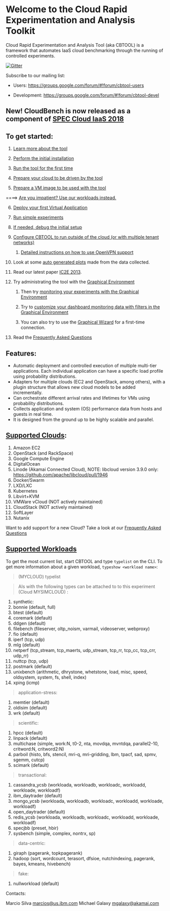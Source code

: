 # Welcome to the Cloud Rapid Experimentation and Analysis Toolkit

Cloud Rapid Experimentation and Analysis Tool (aka CBTOOL) is a framework that automates IaaS cloud benchmarking through the running of controlled experiments.

[![Gitter](https://badges.gitter.im/ibmcb-project/community.svg)](https://gitter.im/ibmcb-project/community?utm_source=badge&utm_medium=badge&utm_campaign=pr-badge)

Subscribe to our mailing list:

- Users: https://groups.google.com/forum/#!forum/cbtool-users

- Development: https://groups.google.com/forum/#!forum/cbtool-devel


## New! CloudBench is now released as a component of [SPEC Cloud IaaS 2018](http://spec.org/cloud_iaas2018)

## To get started:

1. [Learn more about the tool](https://github.com/ibmcb/cbtool/wiki/DOC:-Table-of-Contents)

2. [Perform the initial installation](https://github.com/ibmcb/cbtool/wiki/HOWTO:-Initial-Installation)

3. [Run the tool for the first time](https://github.com/ibmcb/cbtool/wiki/HOWTO:-Running-the-tool-for-the-first-time)

4. [Prepare your cloud to be driven by the tool](https://github.com/ibmcb/cbtool/wiki/HOWTO:-Preparing-your-cloud-to-be-driven-by-CBTOOL)

5. [Prepare a VM image to be used with the tool](https://github.com/ibmcb/cbtool/wiki/HOWTO:-Preparing-a-VM-to-be-used-with-CBTOOL-on-a-real-cloud)

====> [Are you impatient? Use our workloads instead.](https://github.com/ibmcb/cbtool/wiki/DOC:-Zero-configuration-(almost)-benchmarking-w--Nested-containers)

6. [Deploy your first Virtual Application](https://github.com/ibmcb/cbtool/wiki/HOWTO:-Deploy-your-first-virtual-application)

7. [Run simple experiments](https://github.com/ibmcb/cbtool/wiki/HOWTO:-Run-simple-experiments)

8. [If needed, debug the initial setup](https://github.com/ibmcb/cbtool/wiki/HOWTO:-Debug-initial-setup)

9. [Configure CBTOOL to run outside of the cloud (or with multiple tenant networks)](https://github.com/ibmcb/cbtool/wiki/HOWTO:-Run-the-CloudBench-orchestrator-outside-of-the-cloud-(or-with-multiple-tenant-networks))

    1. [Detailed instructions on how to use OpenVPN support](https://github.com/ibmcb/cbtool/wiki/HOWTO:-Use-VPN-support-with-your-benchmarks)
    
10. Look at some [auto generated plots](https://github.com/ibmcb/cbtool/wiki/HOWTO:-Save-Monitoring-Data-on-the-Command-Line) made from the data collected.

11. Read our latest paper [IC2E 2013](http://dl.acm.org/citation.cfm?id=2497243).

12. Try administrating the tool with the [Graphical Environment](https://github.ibm.com/marcios/cbtool/wiki/HOWTO:-Using-the-Graphical-Environment)

    1. Then try [monitoring your experiments with the Graphical Environment](https://github.ibm.com/marcios/cbtool/wiki/HOWTO:-Monitoring-with-the-Graphical-Environment)

    2. Try to [customize your dashboard monitoring data with filters in the Graphical Environment](https://github.ibm.com/marcios/cbtool/wiki/HOWTO:-Customize-Dashboard-Monitoring-in-the-Graphical-Environment)

    3. You can also try to use the [Graphical Wizard](https://github.ibm.com/marcios/cbtool/wiki/HOWTO:-Using-the-Wizard-for-first-time-connection) for a first-time connection.

13. Read the [Frequently Asked Questions](https://github.com/ibmcb/cbtool/wiki/FAQ)

## Features:
- Automatic deployment and controlled execution of multiple multi-tier applications.
Each individual application can have a specific load profile using probability distributions.
- Adapters for multiple clouds (EC2 and OpenStack, among others), with a plugin structure that allows new cloud models to be added incrementally.
- Can orchestrate different arrival rates and lifetimes for VMs using probability distributions.
- Collects application and system (OS) performance data from hosts and guests in real time.
- It is designed from the ground up to be highly scalable and parallel.

## <a name="adapters">[Supported Clouds](https://github.com/ibmcb/cbtool/wiki/DOC:-Supported-Clouds):

1. Amazon EC2
2. OpenStack (and RackSpace)
3. Google Compute Engine 
4. DigitalOcean
5. Linode (Akamai Connected Cloud), NOTE: libcloud version 3.9.0 only: https://github.com/apache/libcloud/pull/1946
6. Docker/Swarm
7. LXD/LXC
8. Kubernetes
9. Libvirt+KVM
10. VMWare vCloud (NOT actively maintained)
11. CloudStack (NOT actively maintained)
12. SoftLayer
13. Nutanix

Want to add support for a new Cloud? Take a look at our [Frequently Asked Questions](https://github.com/ibmcb/cbtool/wiki/FAQ#development-)

## <a name="workloads">[Supported Workloads](https://github.com/ibmcb/cbtool/wiki/DOC:-Supported-Virtual-Applications)

To get the most current list, start CBTOOL and type ```typelist``` on the CLI. To get more information about a given workload, ```typeshow <workload name>```:

> (MYCLOUD) typelist

> AIs with the following types can be attached to to this experiment (Cloud MYSIMCLOUD) :

1. synthetic:
2.  bonnie (default, full)
3.   btest (default)
4.  coremark (default)
5.  ddgen (default)
6.  filebench (fileserver, oltp_noism, varmail, videoserver, webproxy)
7.  fio (default)
8.  iperf (tcp, udp)
9.  mlg (default)
10.  netperf (tcp_stream, tcp_maerts, udp_stream, tcp_rr, tcp_cc, tcp_crr, udp_rr)
11.  nuttcp (tcp, udp)
12.  postmark (default)
13.  unixbench (arithmetic, dhrystone, whetstone, load, misc, speed, oldsystem, system, fs, shell, index)
14.  xping (icmp)

> application-stress:
1.  memtier (default)
2.  oldisim (default)
3.  wrk (default)

> scientific:
1.  hpcc (default)
2.  linpack (default)
3.  multichase (simple, work:N, t0-2, nta, movdqa, mvntdqa, parallel2-10, critword:N, critword2:N)
4.  parboil (histo, bfs, stencil, mri-q, mri-gridding, lbm, tpacf, sad, spmv, sgemm, cutcp)
5.  scimark (default)

> transactional:
1.  cassandra_ycsb (workloada, workloadb, workloadc, workloadd, workloade, workloadf)
2.  ibm_daytrader (default)
3.  mongo_ycsb (workloada, workloadb, workloadc, workloadd, workloade, workloadf)
4.  open_daytrader (default)
5.  redis_ycsb (workloada, workloadb, workloadc, workloadd, workloade, workloadf)
6.  specjbb (preset, hbir)
7.  sysbench (simple, complex, nontrx, sp)

> data-centric:
1.  giraph (pagerank, topkpagerank)
2.  hadoop (sort, wordcount, terasort, dfsioe, nutchindexing, pagerank, bayes, kmeans, hivebench)

> fake:
1.  nullworkload (default)

Contacts:

Marcio Silva marcios@us.ibm.com
Michael Galaxy mgalaxy@akamai.com
